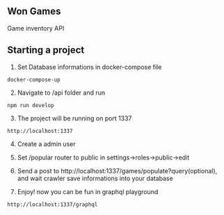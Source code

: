 ## Won Games
Game inventory API

## Starting a project

1. Set Database informations in docker-compose file

```
docker-compose-up
```

2. Navigate to /api folder and run
```
npm run develop
```

3. The project will be running on port 1337
```
http://localhost:1337
```

4. Create a admin user

5. Set /popular router to public in settings->roles->public->edit

6. Send a post to http://localhost:1337/games/populate?query(optional), and wait crawler save informations into your database

7. Enjoy! now you can be fun in graphql playground
```
http://localhost:1337/graphql
```
